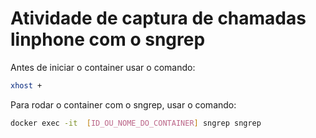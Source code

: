# Atividade de captura de chamadas linphone com o sngrep

Antes de iniciar o container usar o comando:

```bash
xhost +
```

Para rodar o container com o sngrep, usar o comando:
```bash
docker exec -it  [ID_OU_NOME_DO_CONTAINER] sngrep sngrep
```
